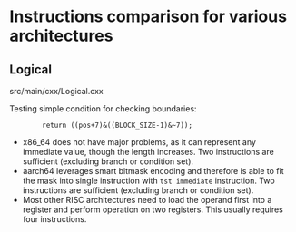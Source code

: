 # Instructions comparison for various architectures

## Logical

src/main/cxx/Logical.cxx

Testing simple condition for checking boundaries:

```
        return ((pos+7)&((BLOCK_SIZE-1)&~7));
```

- x86_64 does not have major problems, as it can represent any immediate value, though the length increases.  Two instructions are sufficient (excluding branch or condition set).
- aarch64 leverages smart bitmask encoding and therefore is able to fit the mask into single instruction with `tst immediate` instruction.  Two instructions are sufficient (excluding branch or condition set).
- Most other RISC architectures need to load the operand first into a register and perform operation on two registers.  This usually requires four instructions.
